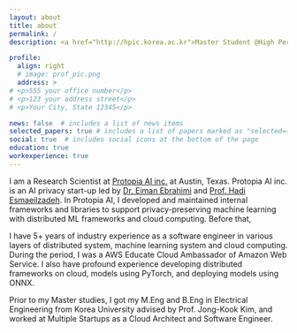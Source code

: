```yaml
---
layout: about
title: about
permalink: /
description: <a href="http://hpic.korea.ac.kr">Master Student @High Performance and Intelligence Computing Lab, Korea University</a>. <br/> <a href="http://protopia.ai">Research Engineer @Protopia AI inc. Austin, Texas</a>

profile:
  align: right
  # image: prof_pic.png
  address: >
# <p>555 your office number</p>
# <p>123 your address street</p>
# <p>Your City, State 12345</p>

news: false  # includes a list of news items
selected_papers: true # includes a list of papers marked as "selected={true}"
social: true  # includes social icons at the bottom of the page
education: true
workexperience: true
---
```


I am a Research Scientist at [Protopia AI inc.](https://protopia.ai/) at Austin, Texas. Protopia AI inc. is an AI privacy start-up led by [Dr. Eiman Ebrahimi](http://eimanebrahimi.com/) and [Prof. Hadi Esmaeilzadeh](https://cseweb.ucsd.edu/~hadi/). In Protopia AI, I developed and maintained internal frameworks and libraries to support privacy-preserving machine learning with distributed ML frameworks and cloud computing. Before that,

I have 5+ years of industry experience as a software engineer in various layers of distributed system, machine learning system and cloud computing. During the period, I was a AWS Educate Cloud Ambassador of Amazon Web Service. I also have profound experience developing distributed frameworks on cloud, models using PyTorch, and deploying models using ONNX.

Prior to my Master studies, I got my M.Eng and B.Eng in Electrical Engineering from Korea University advised by Prof. Jong-Kook Kim, and worked at Multiple Startups as a Cloud Architect and Software Engineer.
